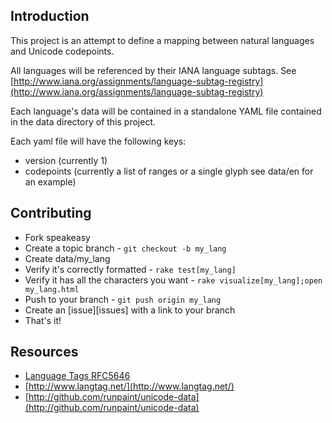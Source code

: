 ## Introduction

This project is an attempt to define a mapping between natural languages and
Unicode codepoints.

All languages will be referenced by their IANA language subtags. See 
[http://www.iana.org/assignments/language-subtag-registry](http://www.iana.org/assignments/language-subtag-registry)

Each language's data will be contained in a standalone YAML file contained in
the data directory of this project.

Each yaml file will have the following keys:

* version (currently 1)
* codepoints (currently a list of ranges or a single glyph see data/en for an example)

## Contributing

* Fork speakeasy
* Create a topic branch - `git checkout -b my_lang`
* Create data/my_lang
* Verify it's correctly formatted - `rake test[my_lang]`
* Verify it has all the characters you want - `rake visualize[my_lang];open my_lang.html`
* Push to your branch - `git push origin my_lang`
* Create an [issue][issues] with a link to your branch
* That's it!

## Resources
* [Language Tags RFC5646](http://tools.ietf.org/rfc/bcp/bcp47.txt)
* [http://www.langtag.net/](http://www.langtag.net/)
* [http://github.com/runpaint/unicode-data](http://github.com/runpaint/unicode-data)
